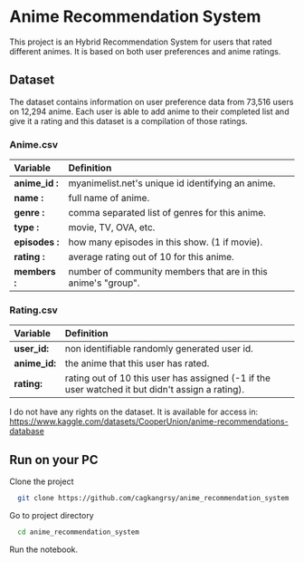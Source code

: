 # Anime Recommendation System

This project is an Hybrid Recommendation System for users that rated different animes. It is based on both user preferences and anime ratings.


## Dataset 
The dataset contains information on user preference data from 73,516 users on 12,294 anime. Each user is able to add anime to their completed list and give it a rating and this dataset is a compilation of those ratings.
### Anime.csv

| **Variable** | **Definition** |
| :-------- | :------- |
| **anime_id :** | myanimelist.net's unique id identifying an anime. |
| **name :** | full name of anime. |
| **genre :** | comma separated list of genres for this anime. |
| **type :** | movie, TV, OVA, etc. |
| **episodes :** | how many episodes in this show. (1 if movie). |
| **rating :** | average rating out of 10 for this anime. |
| **members :** | number of community members that are in this anime's "group". |

### Rating.csv

| **Variable** | **Definition** |
| :-------- | :------- | 
| **user_id:** | non identifiable randomly generated user id. |
| **anime_id:** | the anime that this user has rated. |
| **rating:** | rating out of 10 this user has assigned (-1 if the user watched it but didn't assign a rating). |

I do not have any rights on the dataset. It is available for access in: https://www.kaggle.com/datasets/CooperUnion/anime-recommendations-database

## Run on your PC

Clone the project

```bash
  git clone https://github.com/cagkangrsy/anime_recommendation_system
```

Go to project directory

```bash
  cd anime_recommendation_system
```

Run the notebook.





  
